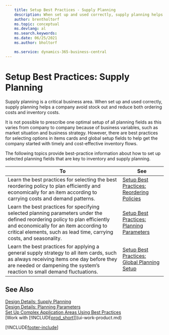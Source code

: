 ```yaml
---
    title: Setup Best Practices - Supply Planning
    description: When set up and used correctly, supply planning helps a company avoid stock out and reduce both ordering costs and inventory costs.
    author: brentholtorf
    ms.topic: conceptual
    ms.devlang: al
    ms.search.keywords:
    ms.date: 06/25/2021
    ms.author: bholtorf

    ms.service: dynamics-365-business-central
---
```

# Setup Best Practices: Supply Planning
Supply planning is a critical business area. When set up and used correctly, supply planning helps a company avoid stock out and reduce both ordering costs and inventory costs.  

 It is not possible to prescribe one optimal setup of all planning fields as this varies from company to company because of business variables, such as market situation and business strategy. However, there are best practices for selecting options in items cards and global setup fields to help get the company started with timely and cost-effective inventory flows.  

 The following topics provide best-practice information about how to set up selected planning fields that are key to inventory and supply planning.  

|**To**|**See**|  
|------------|-------------|  
|Learn the best practices for selecting the best reordering policy to plan efficiently and economically for an item according to carrying costs and demand patterns.|[Setup Best Practices: Reordering Policies](setup-best-practices-reordering-policies.md)|  
|Learn the best practices for specifying selected planning parameters under the defined reordering policy to plan efficiently and economically for an item according to critical elements, such as lead time, carrying costs, and seasonality.|[Setup Best Practices: Planning Parameters](setup-best-practices-planning-parameters.md)|  
|Learn the best practices for applying a general supply strategy to all item cards, such as always receiving items one day before they are needed or dampening the system’s reaction to small demand fluctuations.|[Setup Best Practices: Global Planning Setup](setup-best-practices-global-planning-setup.md)|  

## See Also  
 [Design Details: Supply Planning](design-details-supply-planning.md)   
 [Design Details: Planning Parameters](design-details-planning-parameters.md)   
 [Set Up Complex Application Areas Using Best Practices](set-up-complex-application-areas-using-best-practices.md)  
 [Work with [!INCLUDE[prod_short](includes/prod_short.md)]](ui-work-product.md)


[!INCLUDE[footer-include](includes/footer-banner.md)]